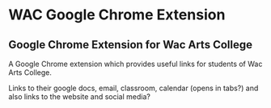 # WAC Google Chrome Extension
## Google Chrome Extension for Wac Arts College

A Google Chrome extension which provides useful links for students of Wac Arts College.

Links to their google docs, email, classroom, calendar (opens in tabs?) and also links to the website and social media?
